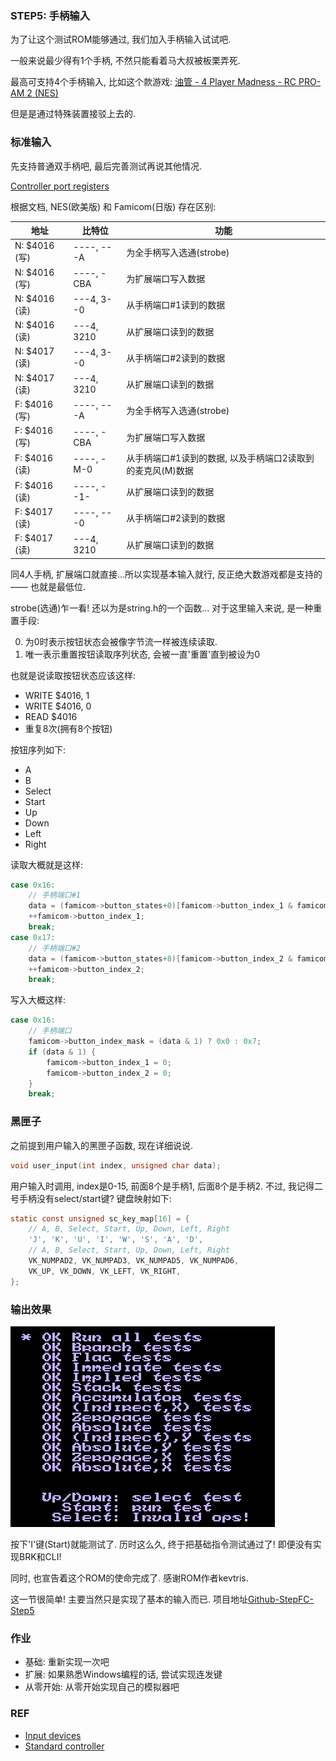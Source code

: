 ### STEP5: 手柄输入

为了让这个测试ROM能够通过, 我们加入手柄输入试试吧.

一般来说最少得有1个手柄, 不然只能看着马大叔被板栗弄死.

最高可支持4个手柄输入, 比如这个款游戏:
[油管 - 4 Player Madness - RC PRO-AM 2 (NES)](https://www.youtube.com/watch?v=-MnQhH7Q2Jg)

但是是通过特殊装置接驳上去的.

### 标准输入
先支持普通双手柄吧, 最后完善测试再说其他情况.

[Controller port registers](https://wiki.nesdev.com/w/index.php/Controller_port_registers)

根据文档, NES(欧美版) 和 Famicom(日版) 存在区别:

地址|比特位|功能
----|-----|----
N: $4016 (写) | ----, ---A | 为全手柄写入选通(strobe)
N: $4016 (写) | ----, -CBA | 为扩展端口写入数据
N: $4016 (读) | ---4, 3--0 | 从手柄端口#1读到的数据 
N: $4016 (读) | ---4, 3210 | 从扩展端口读到的数据 
N: $4017 (读) | ---4, 3--0 | 从手柄端口#2读到的数据 
N: $4017 (读) | ---4, 3210 | 从扩展端口读到的数据 
F: $4016 (写) | ----, ---A | 为全手柄写入选通(strobe)
F: $4016 (写) | ----, -CBA | 为扩展端口写入数据
F: $4016 (读) | ----, -M-0 | 从手柄端口#1读到的数据,  以及手柄端口2读取到的麦克风(M)数据
F: $4016 (读) | ----, --1- | 从扩展端口读到的数据 
F: $4017 (读) | ----, ---0 | 从手柄端口#2读到的数据 
F: $4017 (读) | ---4, 3210 | 从扩展端口读到的数据 


同4人手柄, 扩展端口就直接...所以实现基本输入就行, 反正绝大数游戏都是支持的 —— 也就是最低位.


strobe(选通)乍一看! 还以为是string.h的一个函数... 对于这里输入来说, 是一种重置手段:

 0. 为0时表示按钮状态会被像字节流一样被连续读取.
 1. 唯一表示重置按钮读取序列状态, 会被一直'重置'直到被设为0

也就是说读取按钮状态应该这样:

 - WRITE $4016, 1
 - WRITE $4016, 0
 - READ $4016
 - 重复8次(拥有8个按钮)

 按钮序列如下:

  - A
  - B
  - Select
  - Start
  - Up
  - Down
  - Left
  - Right

读取大概就是这样:
```c
case 0x16:
    // 手柄端口#1
    data = (famicom->button_states+0)[famicom->button_index_1 & famicom->button_index_mask];
    ++famicom->button_index_1;
    break;
case 0x17:
    // 手柄端口#2
    data = (famicom->button_states+8)[famicom->button_index_2 & famicom->button_index_mask];
    ++famicom->button_index_2;
    break;
```
写入大概这样:
```c
case 0x16:
    // 手柄端口
    famicom->button_index_mask = (data & 1) ? 0x0 : 0x7;
    if (data & 1) {
        famicom->button_index_1 = 0;
        famicom->button_index_2 = 0;
    }
    break;
```

### 黑匣子
之前提到用户输入的黑匣子函数, 现在详细说说.
```c
void user_input(int index, unsigned char data);
```
用户输入时调用, index是0-15, 前面8个是手柄1, 后面8个是手柄2. 不过, 我记得二号手柄没有select/start键?
键盘映射如下:
```c
static const unsigned sc_key_map[16] = {
    // A, B, Select, Start, Up, Down, Left, Right
    'J', 'K', 'U', 'I', 'W', 'S', 'A', 'D',
    // A, B, Select, Start, Up, Down, Left, Right
    VK_NUMPAD2, VK_NUMPAD3, VK_NUMPAD5, VK_NUMPAD6, 
    VK_UP, VK_DOWN, VK_LEFT, VK_RIGHT,
};
```

### 输出效果
![passed](./first-pass.png)

按下'I'键(Start)就能测试了. 历时这么久, 终于把基础指令测试通过了! 即便没有实现BRK和CLI!

同时, 也宣告着这个ROM的使命完成了. 感谢ROM作者kevtris.

这一节很简单! 主要当然只是实现了基本的输入而已. 项目地址[Github-StepFC-Step5](https://github.com/dustpg/StepFC/tree/master/step5)


### 作业
 - 基础: 重新实现一次吧
 - 扩展: 如果熟悉Windows编程的话, 尝试实现连发键
 - 从零开始: 从零开始实现自己的模拟器吧

### REF
 - [Input devices](https://wiki.nesdev.com/w/index.php/Input_devices)
 - [Standard controller](https://wiki.nesdev.com/w/index.php/Standard_controller)